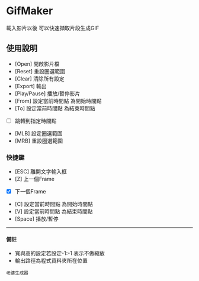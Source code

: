 # GifMaker
載入影片以後 可以快速擷取片段生成GIF  

## 使用說明
- [Open] 開啟影片檔  
- [Reset] 重設圈選範圍  
- [Clear] 清除所有設定  
- [Export] 輸出 
- [Play/Pause] 播放/暫停影片
- [From] 設定當前時間點 為開始時間點
- [To] 設定當前時間點 為結束時間點
- [ ] 跳轉到指定時間點

- [MLB] 設定圈選範圍
- [MRB] 重設圈選範圍  

### 快捷鍵
- [ESC] 離開文字輸入框
- [Z] 上一個Frame
- [X] 下一個Frame
- [C] 設定當前時間點 為開始時間點
- [V] 設定當前時間點 為結束時間點
- [Space] 播放/暫停

---

#### 備註
- 寬與高的設定若設定-1:-1 表示不做縮放
- 輸出路徑為程式資料夾所在位置  

`老婆生成器`  